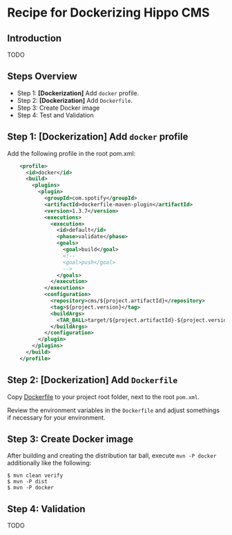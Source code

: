# Recipe for Dockerizing Hippo CMS

## Introduction

TODO

## Steps Overview

- Step 1: **\[Dockerization\]** Add ```docker``` profile.
- Step 2: **\[Dockerization\]** Add ```Dockerfile```.
- Step 3: Create Docker image
- Step 4: Test and Validation

## Step 1: \[Dockerization\] Add ```docker``` profile

Add the following profile in the root pom.xml:

```xml
    <profile>
      <id>docker</id>
      <build>
        <plugins>
          <plugin>
            <groupId>com.spotify</groupId>
            <artifactId>dockerfile-maven-plugin</artifactId>
            <version>1.3.7</version>
            <executions>
              <execution>
                <id>default</id>
                <phase>validate</phase>
                <goals>
                  <goal>build</goal>
                  <!--
                  <goal>push</goal>
                  -->
                </goals>
              </execution>
            </executions>
            <configuration>
              <repository>cms/${project.artifactId}</repository>
              <tag>${project.version}</tag>
              <buildArgs>
                <TAR_BALL>target/${project.artifactId}-${project.version}-distribution.tar.gz</TAR_BALL>
              </buildArgs>
            </configuration>
          </plugin>
        </plugins>
      </build>
    </profile>
```

## Step 2: \[Dockerization\] Add ```Dockerfile``` 

Copy [Dockerfile](examples/Dockerfile) to your project root folder, next to the root ```pom.xml```.

Review the environment variables in the ```Dockerfile``` and adjust somethings if necessary for your environment.

## Step 3: Create Docker image

After building and creating the distribution tar ball, execute ```mvn -P docker``` additionally like the following:

```
$ mvn clean verify
$ mvn -P dist
$ mvn -P docker
```

## Step 4: Validation

TODO
